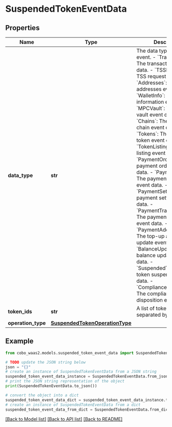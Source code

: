 # SuspendedTokenEventData


## Properties

Name | Type | Description | Notes
------------ | ------------- | ------------- | -------------
**data_type** | **str** |  The data type of the event. - &#x60;Transaction&#x60;: The transaction event data. - &#x60;TSSRequest&#x60;: The TSS request event data. - &#x60;Addresses&#x60;: The addresses event data. - &#x60;WalletInfo&#x60;: The wallet information event data. - &#x60;MPCVault&#x60;: The MPC vault event data. - &#x60;Chains&#x60;: The enabled chain event data. - &#x60;Tokens&#x60;: The enabled token event data. - &#x60;TokenListing&#x60;: The token listing event data.        - &#x60;PaymentOrder&#x60;: The payment order event data. - &#x60;PaymentRefund&#x60;: The payment refund event data. - &#x60;PaymentSettlement&#x60;: The payment settlement event data. - &#x60;PaymentTransaction&#x60;: The payment transaction event data. - &#x60;PaymentAddressUpdate&#x60;: The top-up address update event data. - &#x60;BalanceUpdateInfo&#x60;: The balance update event data. - &#x60;SuspendedToken&#x60;: The token suspension event data. - &#x60;ComplianceDisposition&#x60;: The compliance disposition event data. | 
**token_ids** | **str** | A list of token IDs, separated by comma. | 
**operation_type** | [**SuspendedTokenOperationType**](SuspendedTokenOperationType.md) |  | 

## Example

```python
from cobo_waas2.models.suspended_token_event_data import SuspendedTokenEventData

# TODO update the JSON string below
json = "{}"
# create an instance of SuspendedTokenEventData from a JSON string
suspended_token_event_data_instance = SuspendedTokenEventData.from_json(json)
# print the JSON string representation of the object
print(SuspendedTokenEventData.to_json())

# convert the object into a dict
suspended_token_event_data_dict = suspended_token_event_data_instance.to_dict()
# create an instance of SuspendedTokenEventData from a dict
suspended_token_event_data_from_dict = SuspendedTokenEventData.from_dict(suspended_token_event_data_dict)
```
[[Back to Model list]](../README.md#documentation-for-models) [[Back to API list]](../README.md#documentation-for-api-endpoints) [[Back to README]](../README.md)


